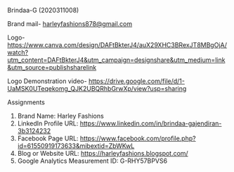Brindaa-G (2020311008)

Brand mail- harleyfashions878@gmail.com

Logo- https://www.canva.com/design/DAFtBkterJ4/auX29XHC3BRexJT8MBgOjA/watch?utm_content=DAFtBkterJ4&utm_campaign=designshare&utm_medium=link&utm_source=publishsharelink 

Logo Demonstration video- https://drive.google.com/file/d/1-UaMSK0UTeqekomg_QJK2UBQRhbGrwXp/view?usp=sharing 

Assignments
1. Brand Name: Harley Fashions
2. LinkedIn Profile URL: https://www.linkedin.com/in/brindaa-gajendiran-3b3124232
3. Facebook Page URL: https://www.facebook.com/profile.php?id=61550919173633&mibextid=ZbWKwL
4. Blog or Website URL: https://harleyfashions.blogspot.com/
5. Google Analytics Measurement ID: G-RHY57BPVS6
